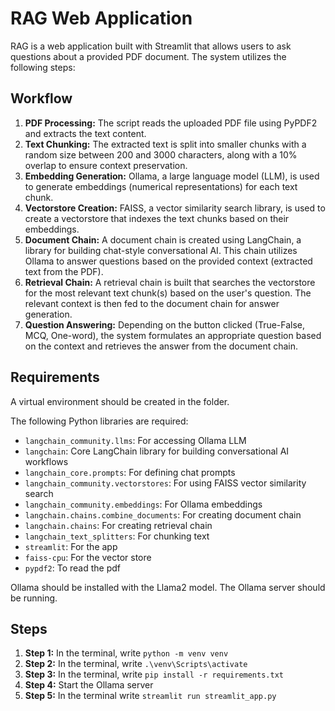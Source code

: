 # RAG Web Application

RAG is a web application built with Streamlit that allows users to ask questions about a provided PDF document. The system utilizes the following steps:

## Workflow

1. **PDF Processing:** The script reads the uploaded PDF file using PyPDF2 and extracts the text content.
2. **Text Chunking:** The extracted text is split into smaller chunks with a random size between 200 and 3000 characters, along with a 10% overlap to ensure context preservation.
3. **Embedding Generation:** Ollama, a large language model (LLM), is used to generate embeddings (numerical representations) for each text chunk.
4. **Vectorstore Creation:** FAISS, a vector similarity search library, is used to create a vectorstore that indexes the text chunks based on their embeddings.
5. **Document Chain:** A document chain is created using LangChain, a library for building chat-style conversational AI. This chain utilizes Ollama to answer questions based on the provided context (extracted text from the PDF).
6. **Retrieval Chain:** A retrieval chain is built that searches the vectorstore for the most relevant text chunk(s) based on the user's question. The relevant context is then fed to the document chain for answer generation.
7. **Question Answering:** Depending on the button clicked (True-False, MCQ, One-word), the system formulates an appropriate question based on the context and retrieves the answer from the document chain.

## Requirements
A virtual environment should be created in the folder.

The following Python libraries are required:

- `langchain_community.llms`: For accessing Ollama LLM
- `langchain`: Core LangChain library for building conversational AI workflows
- `langchain_core.prompts`: For defining chat prompts
- `langchain_community.vectorstores`: For using FAISS vector similarity search
- `langchain_community.embeddings`: For Ollama embeddings
- `langchain.chains.combine_documents`: For creating document chain
- `langchain.chains`: For creating retrieval chain
- `langchain_text_splitters`: For chunking text
- `streamlit`: For the app
- `faiss-cpu`: For the vector store
- `pypdf2`: To read the pdf

Ollama should be installed with the Llama2 model. The Ollama server should be running.

## Steps

1. **Step 1:** In the terminal, write `python -m venv venv`
2. **Step 2:** In the terminal, write `.\venv\Scripts\activate` 
3. **Step 3:** In the terminal, write `pip install -r requirements.txt`
4. **Step 4:** Start the Ollama server
5. **Step 5:** In the terminal write `streamlit run streamlit_app.py` 
